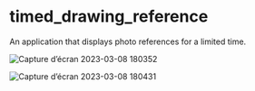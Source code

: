 # timed_drawing_reference

An application that displays photo references for a limited time.

![Capture d’écran 2023-03-08 180352](https://user-images.githubusercontent.com/126392901/223780670-b873cffb-28e5-4cd5-9918-c6c9c680c5ce.jpg)

![Capture d’écran 2023-03-08 180431](https://user-images.githubusercontent.com/126392901/223780673-24f2997c-85d5-42b0-a281-5eb70684d30f.jpg)
